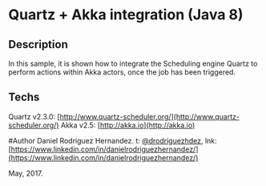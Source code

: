 # Quartz + Akka integration (Java 8)

## Description
In this sample, it is shown how to integrate the Scheduling engine Quartz to perform actions within Akka actors, once the job has been triggered.

## Techs
Quartz v2.3.0: [http://www.quartz-scheduler.org/](http://www.quartz-scheduler.org/)
Akka v2.5: [http://akka.io](http://akka.io)

#Author
Daniel Rodriguez Hernandez. t: [@drodriguezhdez](https://twitter.com/drodriguezhdez), lnk: [https://www.linkedin.com/in/danielrodriguezhernandez/](https://www.linkedin.com/in/danielrodriguezhernandez/)

May, 2017.
